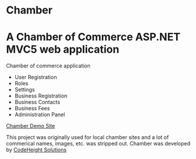 # Chamber
A Chamber of Commerce ASP.NET MVC5 web application
=========

Chamber of commerce application

 - User Registration
 - Roles
 - Settings
 - Business Registration
 - Business Contacts
 - Business Fees
 - Administration Panel

[Chamber Demo Site](http://chamber.azurewebsites.net/)

This project was originally used for local chamber sites and a lot of commerical names, images, etc. was stripped out.  Chamber was developed by [CodeHeight Solutions](http://www.codeheight.com)
